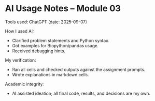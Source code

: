 # AI Usage Notes – Module 03

Tools used: ChatGPT (date: 2025-09-07)

How I used AI:
- Clarified problem statements and Python syntax.
- Got examples for Biopython/pandas usage.
- Received debugging hints.

My verification:
- Ran all cells and checked outputs against the assignment prompts.
- Wrote explanations in markdown cells.

Academic integrity:
- AI assisted ideation; all final code, results, and decisions are my own.
